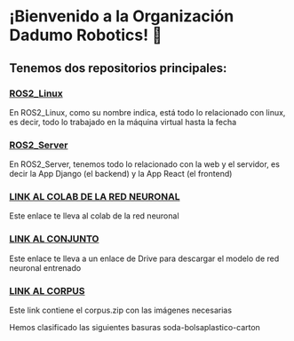 # ¡Bienvenido a la Organización Dadumo Robotics! 🤖

## Tenemos dos repositorios principales:

### [ROS2_Linux](https://github.com/Dadumo-Robotics/ROS2_Linux)
En ROS2_Linux, como su nombre indica, está todo lo relacionado con linux, es decir, todo lo trabajado en la máquina virtual hasta la fecha

### [ROS2_Server](https://github.com/Dadumo-Robotics/ROS2_Server)
En ROS2_Server, tenemos todo lo relacionado con la web y el servidor, es decir la App Django (el backend) y la App React (el frontend)

### [LINK AL COLAB DE LA RED NEURONAL](https://colab.research.google.com/drive/1mBk3sm7spLaq4Ms46rRV-FcN5hakjBZ6?usp=sharing)
Este enlace te lleva al colab de la red neuronal

### [LINK AL CONJUNTO](https://drive.google.com/file/d/10e8FdUBQskzXbcleeGtBbDnM381R7ArI/view?usp=sharing)
Este enlace te lleva a un enlace de Drive para descargar el modelo de red neuronal entrenado

### [LINK AL CORPUS](https://drive.google.com/file/d/16ygOfIZRn_S1ST8qOoF-NlZ2HUIN9SIb/view?usp=sharing)
Este link contiene el corpus.zip con las imágenes necesarias

Hemos clasificado las siguientes basuras
soda-bolsaplastico-carton

